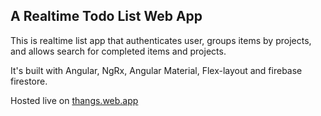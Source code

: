 ## A Realtime Todo List Web App

This is realtime list app that authenticates user, groups items by projects, and allows search for completed items and projects.

It's built with Angular, NgRx, Angular Material, Flex-layout and firebase firestore.

Hosted live on [thangs.web.app](https://thangs.web.app)
